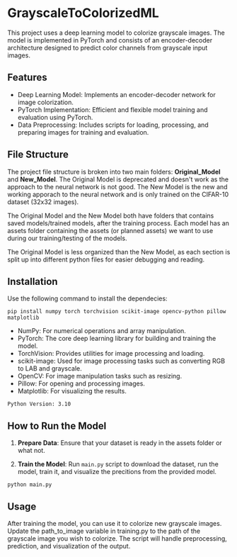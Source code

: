# GrayscaleToColorizedML
This project uses a deep learning model to colorize grayscale images. The model is implemented in PyTorch and consists of an encoder-decoder architecture designed to predict color channels from grayscale input images.

## Features
- Deep Learning Model: Implements an encoder-decoder network for image colorization.
- PyTorch Implementation: Efficient and flexible model training and evaluation using PyTorch.
- Data Preprocessing: Includes scripts for loading, processing, and preparing images for training and evaluation.

## File Structure
The project file structure is broken into two main folders: **Original_Model** and **New_Model**. The Original Model is deprecated and doesn't work as the approach to the neural network is not good. The New Model is the new and working apporach to the neural network and is only trained on the CIFAR-10 dataset (32x32 images).

The Original Model and the New Model both have folders that contains saved models/trained models, after the training process. Each model has an assets folder containing the assets (or planned assets) we want to use during our training/testing of the models.

The Original Model is less organized than the New Model, as each section is split up into different python files for easier debugging and reading.

## Installation
Use the following command to install the dependecies:

```
pip install numpy torch torchvision scikit-image opencv-python pillow matplotlib
```
- NumPy: For numerical operations and array manipulation.
- PyTorch: The core deep learning library for building and training the model.
- TorchVision: Provides utilities for image processing and loading.
- scikit-image: Used for image processing tasks such as converting RGB to LAB and grayscale.
- OpenCV: For image manipulation tasks such as resizing.
- Pillow: For opening and processing images.
- Matplotlib: For visualizing the results.

```
Python Version: 3.10
```

## How to Run the Model
1. **Prepare Data**: Ensure that your dataset is ready in the assets folder or what not.

2. **Train the Model**: Run `main.py` script to download the dataset, run the model, train it, and visualize the precitions from the provided model.

```
python main.py
```

## Usage
After training the model, you can use it to colorize new grayscale images. Update the path_to_image variable in training.py to the path of the grayscale image you wish to colorize. The script will handle preprocessing, prediction, and visualization of the output.